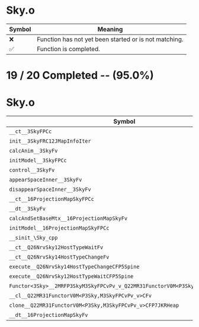 # Sky.o
| Symbol | Meaning 
| ------------- | ------------- 
| :x: | Function has not yet been started or is not matching. 
| :white_check_mark: | Function is completed. 


# 19 / 20 Completed -- (95.0%)
# Sky.o
| Symbol | Decompiled? |
| ------------- | ------------- |
| `__ct__3SkyFPCc` | :white_check_mark: |
| `init__3SkyFRC12JMapInfoIter` | :white_check_mark: |
| `calcAnim__3SkyFv` | :white_check_mark: |
| `initModel__3SkyFPCc` | :white_check_mark: |
| `control__3SkyFv` | :white_check_mark: |
| `appearSpaceInner__3SkyFv` | :white_check_mark: |
| `disappearSpaceInner__3SkyFv` | :white_check_mark: |
| `__ct__16ProjectionMapSkyFPCc` | :white_check_mark: |
| `__dt__3SkyFv` | :white_check_mark: |
| `calcAndSetBaseMtx__16ProjectionMapSkyFv` | :white_check_mark: |
| `initModel__16ProjectionMapSkyFPCc` | :white_check_mark: |
| `__sinit_\Sky_cpp` | :white_check_mark: |
| `__ct__Q26NrvSky12HostTypeWaitFv` | :white_check_mark: |
| `__ct__Q26NrvSky14HostTypeChangeFv` | :white_check_mark: |
| `execute__Q26NrvSky14HostTypeChangeCFP5Spine` | :white_check_mark: |
| `execute__Q26NrvSky12HostTypeWaitCFP5Spine` | :white_check_mark: |
| `Functor<3Sky>__2MRFP3SkyM3SkyFPCvPv_v_Q22MR31FunctorV0M<P3Sky,M3SkyFPCvPv_v>` | :white_check_mark: |
| `__cl__Q22MR31FunctorV0M<P3Sky,M3SkyFPCvPv_v>CFv` | :x: |
| `clone__Q22MR31FunctorV0M<P3Sky,M3SkyFPCvPv_v>CFP7JKRHeap` | :white_check_mark: |
| `__dt__16ProjectionMapSkyFv` | :white_check_mark: |
